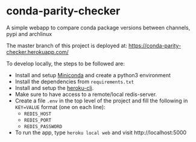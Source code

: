 # conda-parity-checker
A simple webapp to compare conda package versions between channels, pypi and archlinux

The master branch of this project is deployed at: https://conda-parity-checker.herokuapp.com/

To develop locally, the steps to be followed are:

* Install and setup [Miniconda](https://conda.io/miniconda.html) and create a python3 environment
* Install the dependencies from `requirements.txt`
* Install and setup the [heroku-cli](https://devcenter.heroku.com/articles/heroku-cli).
* Make sure to have access to a remote/local redis-server.
* Create a file `.env` in the top level of the project and fill the following in
  `KEY=VALUE` format (one on each line):
  - `REDIS_HOST`
  - `REDIS_PORT`
  - `REDIS_PASSWORD`
* To run the app, type `heroku local web` and visit http://localhost:5000
